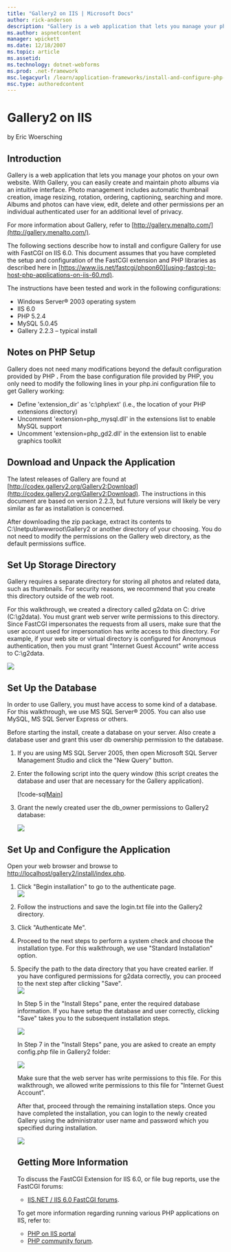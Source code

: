 ```yaml
---
title: "Gallery2 on IIS | Microsoft Docs"
author: rick-anderson
description: "Gallery is a web application that lets you manage your photos on your own website. With Gallery, you can easily create and maintain photo albums via an intui..."
ms.author: aspnetcontent
manager: wpickett
ms.date: 12/18/2007
ms.topic: article
ms.assetid: 
ms.technology: dotnet-webforms
ms.prod: .net-framework
msc.legacyurl: /learn/application-frameworks/install-and-configure-php-applications-on-iis/gallery2-on-iis
msc.type: authoredcontent
---
```

Gallery2 on IIS
====================
by Eric Woersching

## Introduction

Gallery is a web application that lets you manage your photos on your own website. With Gallery, you can easily create and maintain photo albums via an intuitive interface. Photo management includes automatic thumbnail creation, image resizing, rotation, ordering, captioning, searching and more. Albums and photos can have view, edit, delete and other permissions per an individual authenticated user for an additional level of privacy.

For more information about Gallery, refer to [http://gallery.menalto.com/](http://gallery.menalto.com/).

The following sections describe how to install and configure Gallery for use with FastCGI on IIS 6.0. This document assumes that you have completed the setup and configuration of the FastCGI extension and PHP libraries as described here in [https://www.iis.net/fastcgi/phpon60](using-fastcgi-to-host-php-applications-on-iis-60.md).

The instructions have been tested and work in the following configurations:

- Windows Server® 2003 operating system
- IIS 6.0
- PHP 5.2.4
- MySQL 5.0.45
- Gallery 2.2.3 – typical install

## Notes on PHP Setup

Gallery does not need many modifications beyond the default configuration provided by PHP **.** From the base configuration file provided by PHP, you only need to modify the following lines in your php.ini configuration file to get Gallery working:

- Define 'extension\_dir' as 'c:\php\ext' (i.e., the location of your PHP extensions directory)
- Uncomment 'extension=php\_mysql.dll' in the extensions list to enable MySQL support
- Uncomment 'extension=php\_gd2.dll' in the extension list to enable graphics toolkit

## Download and Unpack the Application

The latest releases of Gallery are found at [http://codex.gallery2.org/Gallery2:Download](http://codex.gallery2.org/Gallery2:Download). The instructions in this document are based on version 2.2.3, but future versions will likely be very similar as far as installation is concerned.

After downloading the zip package, extract its contents to C:\Inetpub\wwwroot\Gallery2 or another directory of your choosing. You do not need to modify the permissions on the Gallery web directory, as the default permissions suffice.

## Set Up Storage Directory

Gallery requires a separate directory for storing all photos and related data, such as thumbnails. For security reasons, we recommend that you create this directory outside of the web root.

For this walkthrough, we created a directory called g2data on C: drive (C:\g2data). You must grant web server write permissions to this directory. Since FastCGI impersonates the requests from all users, make sure that the user account used for impersonation has write access to this directory. For example, if your web site or virtual directory is configured for Anonymous authentication, then you must grant "Internet Guest Account" write access to C:\g2data.

[![](gallery2-on-iis/_static/image2.png)](gallery2-on-iis/_static/image1.png)

## Set Up the Database

In order to use Gallery, you must have access to some kind of a database. For this walkthrough, we use MS SQL Server® 2005. You can also use MySQL, MS SQL Server Express or others.

Before starting the install, create a database on your server. Also create a database user and grant this user db ownership permission to the database.

1. If you are using MS SQL Server 2005, then open Microsoft SQL Server Management Studio and click the "New Query" button.
2. Enter the following script into the query window (this script creates the database and user that are necessary for the Gallery application).  

    [!code-sql[Main](gallery2-on-iis/samples/sample1.sql)]
3. Grant the newly created user the db\_owner permissions to Gallery2 database:  

    [![](gallery2-on-iis/_static/image4.png)](gallery2-on-iis/_static/image3.png)

## Set Up and Configure the Application

Open your web browser and browse to [http://localhost/gallery2/install/index.php](http://localhost/gallery2/install/index.php).

1. Click "Begin installation" to go to the authenticate page.  
    [![](gallery2-on-iis/_static/image6.png)](gallery2-on-iis/_static/image5.png)
2. Follow the instructions and save the login.txt file into the Gallery2 directory.
3. Click "Authenticate Me".   
 4. Proceed to the next steps to perform a system check and choose the installation type. For this walkthrough, we use "Standard Installation" option.
4. Specify the path to the data directory that you have created earlier. If you have configured permissions for g2data correctly, you can proceed to the next step after clicking "Save".  
    [![](gallery2-on-iis/_static/image8.png)](gallery2-on-iis/_static/image7.png)

    In Step 5 in the "Install Steps" pane, enter the required database information. If you have setup the database and user correctly, clicking "Save" takes you to the subsequent installation steps.

    [![](gallery2-on-iis/_static/image10.png)](gallery2-on-iis/_static/image9.png)

    In Step 7 in the "Install Steps" pane, you are asked to create an empty config.php file in Gallery2 folder:

    [![](gallery2-on-iis/_static/image12.png)](gallery2-on-iis/_static/image11.png)

    Make sure that the web server has write permissions to this file. For this walkthrough, we allowed write permissions to this file for "Internet Guest Account".

    After that, proceed through the remaining installation steps. Once you have completed the installation, you can login to the newly created Gallery using the administrator user name and password which you specified during installation.

    [![](gallery2-on-iis/_static/image14.png)](gallery2-on-iis/_static/image13.png)

    ## Getting More Information

    To discuss the FastCGI Extension for IIS 6.0, or file bug reports, use the FastCGI forums:

    - [IIS.NET / IIS 6.0 FastCGI forums](https://forums.iis.net/1103.aspx).

    To get more information regarding running various PHP applications on IIS, refer to:

    - [PHP on IIS portal](https://php.iis.net/)
    - [PHP community forum](https://forums.iis.net/1102.aspx).